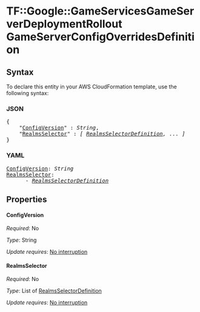 # TF::Google::GameServicesGameServerDeploymentRollout GameServerConfigOverridesDefinition

## Syntax

To declare this entity in your AWS CloudFormation template, use the following syntax:

### JSON

<pre>
{
    "<a href="#configversion" title="ConfigVersion">ConfigVersion</a>" : <i>String</i>,
    "<a href="#realmsselector" title="RealmsSelector">RealmsSelector</a>" : <i>[ <a href="realmsselectordefinition.md">RealmsSelectorDefinition</a>, ... ]</i>
}
</pre>

### YAML

<pre>
<a href="#configversion" title="ConfigVersion">ConfigVersion</a>: <i>String</i>
<a href="#realmsselector" title="RealmsSelector">RealmsSelector</a>: <i>
      - <a href="realmsselectordefinition.md">RealmsSelectorDefinition</a></i>
</pre>

## Properties

#### ConfigVersion

_Required_: No

_Type_: String

_Update requires_: [No interruption](https://docs.aws.amazon.com/AWSCloudFormation/latest/UserGuide/using-cfn-updating-stacks-update-behaviors.html#update-no-interrupt)

#### RealmsSelector

_Required_: No

_Type_: List of <a href="realmsselectordefinition.md">RealmsSelectorDefinition</a>

_Update requires_: [No interruption](https://docs.aws.amazon.com/AWSCloudFormation/latest/UserGuide/using-cfn-updating-stacks-update-behaviors.html#update-no-interrupt)

